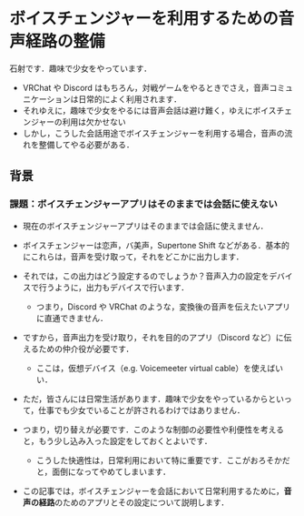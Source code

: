 # ボイスチェンジャーを利用するための音声経路の整備

石射です．趣味で少女をやっています．

- VRChat や Discord はもちろん，対戦ゲームをやるときでさえ，音声コミュニケーションは日常的によく利用されます．
- それゆえに，趣味で少女をやるには音声会話は避け難く，ゆえにボイスチェンジャーの利用は欠かせない
- しかし，こうした会話用途でボイスチェンジャーを利用する場合，音声の流れを整備してやる必要がある．

## 背景

### 課題：ボイスチェンジャーアプリはそのままでは会話に使えない

- 現在のボイスチェンジャーアプリはそのままでは会話に使えません．
- ボイスチェンジャーは恋声，バ美声，Supertone Shift などがある．基本的にこれらは，音声を受け取って，それをどこかに出力します．
- それでは，この出力はどう設定するのでしょうか？音声入力の設定をデバイスで行うように，出力もデバイスで行います．
  - つまり，Discord や VRChat のような，変換後の音声を伝えたいアプリに直通できません．
- ですから，音声出力を受け取り，それを目的のアプリ（Discord など）に伝えるための仲介役が必要です．

  - ここは，仮想デバイス（e.g. Voicemeeter virtual cable）を使えばいい．

- ただ，皆さんには日常生活があります．趣味で少女をやっているからといって，仕事でも少女でいることが許されるわけではありません．
- つまり，切り替えが必要です．このような制御の必要性や利便性を考えると，もう少し込み入った設定をしておくとよいです．
  - こうした快適性は，日常利用において特に重要です．ここがおろそかだと，面倒になってやめてしまいます．
- この記事では，ボイスチェンジャーを会話において日常利用するために，**音声の経路**のためのアプリとその設定について説明します．
